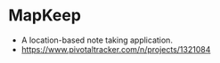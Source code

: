 MapKeep
=======

* A location-based note taking application.
* https://www.pivotaltracker.com/n/projects/1321084

